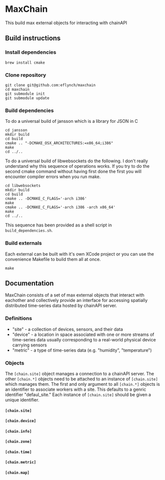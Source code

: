 # MaxChain #
This build max external objects for interacting with chainAPI

## Build instructions ##

### Install dependencies ###
```
brew install cmake
```

### Clone repository ###
```
git clone git@github.com:eflynch/maxchain
cd maxchain
git submodule init
git submodule update
```

### Build dependencies ###
To do a universal build of jansson which is a library for JSON in C
```
cd jansson
mkdir build
cd build
cmake .. "-DCMAKE_OSX_ARCHITECTURES:=x86_64;i386"
make
cd ../..
```

To do a universal build of libwebsockets do the following. I don't really understand why this sequence of operations works. If you try to do the second cmake command without having first done the first you will encounter compiler errors when you run make.
```
cd libwebsockets
mkdir build
cd build
cmake .. -DCMAKE_C_FLAGS='-arch i386'
make
cmake .. -DCMAKE_C_FLAGS='-arch i386 -arch x86_64'
make
cd ../..
```

This sequence has been provided as a shell script in `build_dependencies.sh`.

### Build externals ###
Each external can be built with it's own XCode project or you can use the convenience Makefile to build them all at once.
```
make
```


## Documentation ##
MaxChain consists of a set of max external objects that interact with eachother and collectively provide an interface for accessing spatially distributed time-series data hosted by chainAPI server.

### Definitions ###
* "site" - a collection of devices, sensors, and their data
* "device" - a location in space associated with one or more streams of time-series data usually corresponding to a real-world physical device carrying sensors
* "metric" - a type of time-series data (e.g. "humidity", "temperature")

### Objects ###
The `[chain.site]` object manages a connection to a chainAPI server. The other `[chain.*]` objects need to be attached to an instance of `[chain.site]` which manages them. The first and only argument to all `[chain.*]` objects is an identifier to associate workers with a site. This defaults to a genric identifier "defaul_site." Each instance of `[chain.site]` should be given a unique identifier.

#### `[chain.site]` ####


#### `[chain.device]` ####


#### `[chain.info]` ####


#### `[chain.zone]` ####


#### `[chain.time]` ####


#### `[chain.metric]` ####


#### `[chain.map]` ####

